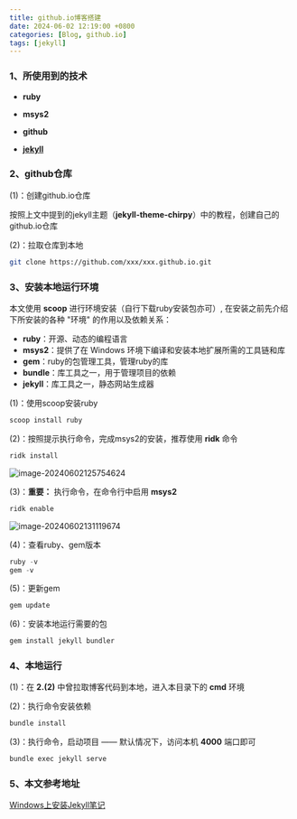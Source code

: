 ```yaml
---
title: github.io博客搭建
date: 2024-06-02 12:19:00 +0800
categories: [Blog, github.io]
tags: [jekyll]
---
```




### 1、所使用到的技术

* **ruby**

* **msys2**

* **github**

* **[jekyll](https://github.com/cotes2020/jekyll-theme-chirpy)**

  

### 2、github仓库

(1)：创建github.io仓库

​	按照上文中提到的jekyll主题（**jekyll-theme-chirpy**）中的教程，创建自己的github.io仓库

(2)：拉取仓库到本地

```bash
git clone https://github.com/xxx/xxx.github.io.git
```



### 3、安装本地运行环境

本文使用 **scoop** 进行环境安装（自行下载ruby安装包亦可）,
在安装之前先介绍下所安装的各种 "环境" 的作用以及依赖关系：

* **ruby**：开源、动态的编程语言
* **msys2**：提供了在 Windows 环境下编译和安装本地扩展所需的工具链和库
* **gem**：ruby的包管理工具，管理ruby的库
* **bundle**：库工具之一，用于管理项目的依赖
* **jekyll**：库工具之一，静态网站生成器

(1)：使用scoop安装ruby

```powershell
scoop install ruby 
```

(2)：按照提示执行命令，完成msys2的安装，推荐使用 **ridk** 命令

```powershell
ridk install 
```

![image-20240602125754624](https://s2.loli.net/2024/06/02/D4PReL1imvrhTsf.png)  

(3)：**重要：** 执行命令，在命令行中启用 **msys2**

```powershell
ridk enable
```

![image-20240602131119674](https://s2.loli.net/2024/06/02/gJGDub3HVE1lMBi.png) 

(4)：查看ruby、gem版本

```powershell
ruby -v
gem -v
```

(5)：更新gem

```powershell
gem update 
```

(6)：安装本地运行需要的包

```powershell
gem install jekyll bundler
```



### 4、本地运行

(1)：在 **2.(2)** 中曾拉取博客代码到本地，进入本目录下的 **cmd** 环境



(2)：执行命令安装依赖

```powershell
bundle install
```

(3)：执行命令，启动项目 —— 默认情况下，访问本机 **4000** 端口即可

```powershell
bundle exec jekyll serve
```





### 5、本文参考地址

[Windows上安装Jekyll笔记](https://1px.run/jekyll/windows/)

